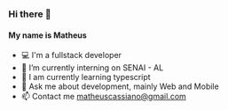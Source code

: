 ### Hi there 👋
#### My name is Matheus

<!--
**matheuscassiano/matheuscassiano** is a ✨ _special_ ✨ repository because its `README.md` (this file) appears on your GitHub profile.

Here are some ideas to get you started:

- 🔭 I’m currently working on ...
- 🌱 I’m currently learning ...
- 👯 I’m looking to collaborate on ...
- 🤔 I’m looking for help with ...
- 💬 Ask me about ...
- 📫 How to reach me: ...
- 😄 Pronouns: ...
- ⚡ Fun fact: ...
-->

- 💻 I'm a fullstack developer 
- 🔭 I’m currently interning on SENAI - AL
- 🌱 I am currently learning typescript
- 💬 Ask me about development, mainly Web and Mobile
- 📫 Contact me matheuscassiano@gmail.com
